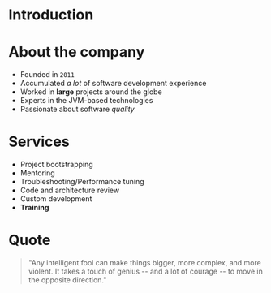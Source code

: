 # Introduction

# About the company

  - Founded in `2011`
  - Accumulated *a lot* of software development experience 
  - Worked in **large** projects around the globe
  - Experts in the JVM-based technologies 
  - Passionate about software _quality_

# Services

  - Project bootstrapping
  - Mentoring  
  - Troubleshooting/Performance tuning
  - Code and architecture review 
  - Custom development
  - **Training**

# Quote

 > "Any intelligent fool can make things bigger, more complex, and more violent. 
 > It takes a touch of genius -- and a lot of courage -- to move in the opposite direction."
 